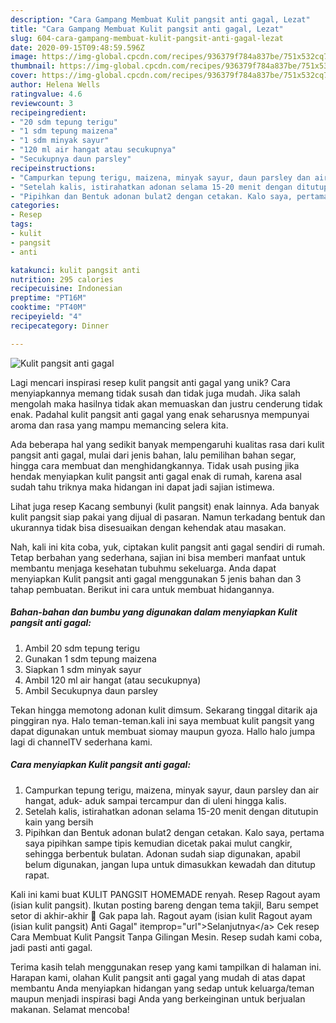 ```yaml
---
description: "Cara Gampang Membuat Kulit pangsit anti gagal, Lezat"
title: "Cara Gampang Membuat Kulit pangsit anti gagal, Lezat"
slug: 604-cara-gampang-membuat-kulit-pangsit-anti-gagal-lezat
date: 2020-09-15T09:48:59.596Z
image: https://img-global.cpcdn.com/recipes/936379f784a837be/751x532cq70/kulit-pangsit-anti-gagal-foto-resep-utama.jpg
thumbnail: https://img-global.cpcdn.com/recipes/936379f784a837be/751x532cq70/kulit-pangsit-anti-gagal-foto-resep-utama.jpg
cover: https://img-global.cpcdn.com/recipes/936379f784a837be/751x532cq70/kulit-pangsit-anti-gagal-foto-resep-utama.jpg
author: Helena Wells
ratingvalue: 4.6
reviewcount: 3
recipeingredient:
- "20 sdm tepung terigu"
- "1 sdm tepung maizena"
- "1 sdm minyak sayur"
- "120 ml air hangat atau secukupnya"
- "Secukupnya daun parsley"
recipeinstructions:
- "Campurkan tepung terigu, maizena, minyak sayur, daun parsley dan air hangat, aduk- aduk sampai tercampur dan di uleni hingga kalis."
- "Setelah kalis, istirahatkan adonan selama 15-20 menit dengan ditutupin kain yang bersih"
- "Pipihkan dan Bentuk adonan bulat2 dengan cetakan. Kalo saya, pertama saya pipihkan sampe tipis kemudian dicetak pakai mulut cangkir, sehingga berbentuk bulatan. Adonan sudah siap digunakan, apabil belum digunakan, jangan lupa untuk dimasukkan kewadah dan ditutup rapat."
categories:
- Resep
tags:
- kulit
- pangsit
- anti

katakunci: kulit pangsit anti 
nutrition: 295 calories
recipecuisine: Indonesian
preptime: "PT16M"
cooktime: "PT40M"
recipeyield: "4"
recipecategory: Dinner

---
```



![Kulit pangsit anti gagal](https://img-global.cpcdn.com/recipes/936379f784a837be/751x532cq70/kulit-pangsit-anti-gagal-foto-resep-utama.jpg)

Lagi mencari inspirasi resep kulit pangsit anti gagal yang unik? Cara menyiapkannya memang tidak susah dan tidak juga mudah. Jika salah mengolah maka hasilnya tidak akan memuaskan dan justru cenderung tidak enak. Padahal kulit pangsit anti gagal yang enak seharusnya mempunyai aroma dan rasa yang mampu memancing selera kita.

Ada beberapa hal yang sedikit banyak mempengaruhi kualitas rasa dari kulit pangsit anti gagal, mulai dari jenis bahan, lalu pemilihan bahan segar, hingga cara membuat dan menghidangkannya. Tidak usah pusing jika hendak menyiapkan kulit pangsit anti gagal enak di rumah, karena asal sudah tahu triknya maka hidangan ini dapat jadi sajian istimewa.

Lihat juga resep Kacang sembunyi (kulit pangsit) enak lainnya. Ada banyak kulit pangsit siap pakai yang dijual di pasaran. Namun terkadang bentuk dan ukurannya tidak bisa disesuaikan dengan kehendak atau masakan.


Nah, kali ini kita coba, yuk, ciptakan kulit pangsit anti gagal sendiri di rumah. Tetap berbahan yang sederhana, sajian ini bisa memberi manfaat untuk membantu menjaga kesehatan tubuhmu sekeluarga. Anda dapat menyiapkan Kulit pangsit anti gagal menggunakan 5 jenis bahan dan 3 tahap pembuatan. Berikut ini cara untuk membuat hidangannya.

<!--inarticleads1-->

##### Bahan-bahan dan bumbu yang digunakan dalam menyiapkan Kulit pangsit anti gagal:

1. Ambil 20 sdm tepung terigu
1. Gunakan 1 sdm tepung maizena
1. Siapkan 1 sdm minyak sayur
1. Ambil 120 ml air hangat (atau secukupnya)
1. Ambil Secukupnya daun parsley


Tekan hingga memotong adonan kulit dimsum. Sekarang tinggal ditarik aja pinggiran nya. Halo teman-teman.kali ini saya membuat kulit pangsit yang dapat digunakan untuk membuat siomay maupun gyoza. Hallo halo jumpa lagi di channelTV sederhana kami. 

<!--inarticleads2-->

##### Cara menyiapkan Kulit pangsit anti gagal:

1. Campurkan tepung terigu, maizena, minyak sayur, daun parsley dan air hangat, aduk- aduk sampai tercampur dan di uleni hingga kalis.
1. Setelah kalis, istirahatkan adonan selama 15-20 menit dengan ditutupin kain yang bersih
1. Pipihkan dan Bentuk adonan bulat2 dengan cetakan. Kalo saya, pertama saya pipihkan sampe tipis kemudian dicetak pakai mulut cangkir, sehingga berbentuk bulatan. Adonan sudah siap digunakan, apabil belum digunakan, jangan lupa untuk dimasukkan kewadah dan ditutup rapat.


Kali ini kami buat KULIT PANGSIT HOMEMADE renyah. Resep Ragout ayam (isian kulit pangsit). Ikutan posting bareng dengan tema takjil, Baru sempet setor di akhir-akhir 🤭 Gak papa lah. Ragout ayam (isian kulit Ragout ayam (isian kulit pangsit) Anti Gagal&#34; itemprop=&#34;url&#34;&gt;Selanjutnya&lt;/a&gt; Cek resep Cara Membuat Kulit Pangsit Tanpa Gilingan Mesin. Resep sudah kami coba, jadi pasti anti gagal. 

Terima kasih telah menggunakan resep yang kami tampilkan di halaman ini. Harapan kami, olahan Kulit pangsit anti gagal yang mudah di atas dapat membantu Anda menyiapkan hidangan yang sedap untuk keluarga/teman maupun menjadi inspirasi bagi Anda yang berkeinginan untuk berjualan makanan. Selamat mencoba!
